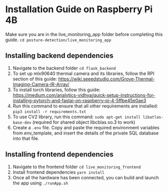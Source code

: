 # Installation Guide on Raspberry Pi 4B

Make sure you are in the live_monitoring_app folder before completing this guide. 
`cd posture-detection/live_monitoring_app`

## Installing backend dependencies 
1. Navigate to the backend folder `cd flask_backend`
2. To set up mlx90640 thermal camera and its libraries, follow the RPI section of this guide: https://wiki.seeedstudio.com/Grove-Thermal-Imaging-Camera-IR-Array/
3. To install torch libraries, follow this guide: https://medium.com/analytics-vidhya/quick-setup-instructions-for-installing-pytorch-and-fastai-on-raspberry-pi-4-5ffbe45e0ae3
4. Run this command to ensure that all other requirements are installed: `pip3 install -r requirements.txt`
5. To use CV2 library, run this command: `sudo apt-get install libatlas-base-dev` (required for shared object libcblas.so.3 to work)
6. Create a `.env` file. Copy and paste the required environment variables from env_template, and insert the details of the private SQL database into that file. 

## Installing frontend dependencies 
1. Navigate to the frontend folder `cd live_monitoring_frontend`
2. Install frontend dependencies `yarn install` 
3. Once all the hardware has been connected, you can build and launch the app using `./runApp.sh`

